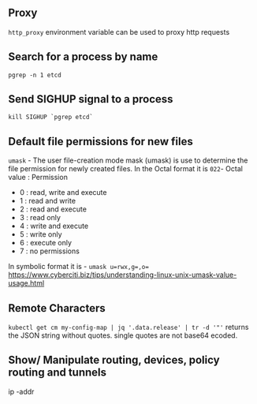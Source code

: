 Proxy
-----
`http_proxy` environment variable can be used to proxy http requests

Search for a process by name
------------------------------
`pgrep -n 1 etcd`

Send SIGHUP signal to a process
-------------------------------
```kill SIGHUP `pgrep etcd` ```

Default file permissions for new files
--------------------------------------
`umask` - The user file-creation mode mask (umask) is use to determine the file permission for newly created files.
In the Octal format it is `022`-
Octal value : Permission
* 0 : read, write and execute
* 1 : read and write
* 2 : read and execute
* 3 : read only
* 4 : write and execute
* 5 : write only
* 6 : execute only
* 7 : no permissions

In symbolic format it is -
`umask u=rwx,g=,o=`
https://www.cyberciti.biz/tips/understanding-linux-unix-umask-value-usage.html

Remote Characters
-----------------
`kubectl get cm my-config-map | jq '.data.release' | tr -d '"'`
returns the JSON string without quotes.
single quotes are not base64 ecoded.

Show/ Manipulate routing, devices, policy routing and tunnels
-------------------------------------------------------------
ip -addr
